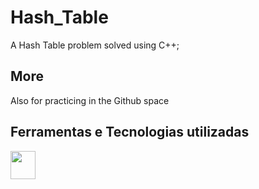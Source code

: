 # Hash_Table
A Hash Table problem solved using C++;

## More
Also for practicing in the Github space

## Ferramentas e Tecnologias utilizadas

<img loading="lazy" src="https://upload.wikimedia.org/wikipedia/commons/thumb/1/18/ISO_C%2B%2B_Logo.svg/1200px-ISO_C%2B%2B_Logo.svg.png" width="40" height="45"/>


